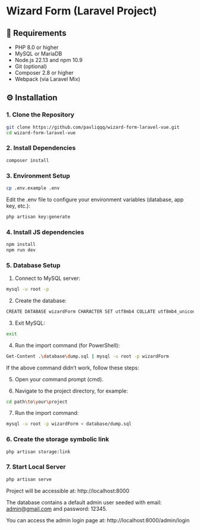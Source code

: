 # Wizard Form (Laravel Project)

## 🧰 Requirements

- PHP 8.0 or higher
- MySQL or MariaDB
- Node.js 22.13 and npm 10.9
- Git (optional)
- Composer 2.8 or higher
- Webpack (via Laravel Mix)

## ⚙️ Installation

### 1. Clone the Repository

```bash
git clone https://github.com/pavliqqq/wizard-form-laravel-vue.git
cd wizard-form-laravel-vue
```

### 2. Install Dependencies

```bash
composer install
```

### 3. Environment Setup

```bash
cp .env.example .env
```

Edit the .env file to configure your environment variables (database, app key, etc.):

```bash
php artisan key:generate
```

### 4. Install JS dependencies

```bash
npm install
npm run dev
```

### 5. Database Setup

1. Connect to MySQL server:

```bash
mysql -u root -p
```

2. Create the database:

```bash
CREATE DATABASE wizardForm CHARACTER SET utf8mb4 COLLATE utf8mb4_unicode_ci;
```

3. Exit MySQL:

```bash
exit
```

4. Run the import command (for PowerShell):

```bash
Get-Content .\database\dump.sql | mysql -u root -p wizardForm
```

If the above command didn’t work, follow these steps:

5. Open your command prompt (cmd).

6. Navigate to the project directory, for example:

```bash
cd path\to\your\project
```

7. Run the import command:

```bash
mysql -u root -p wizardForm < database/dump.sql
```

### 6. Create the storage symbolic link

```bash
php artisan storage:link
```

### 7. Start Local Server

```bash
php artisan serve
```

Project will be accessible at:
http://localhost:8000

The database contains a default admin user seeded
with email: admin@gmail.com and password: 12345.

You can access the admin login page at:
http://localhost:8000/admin/login
